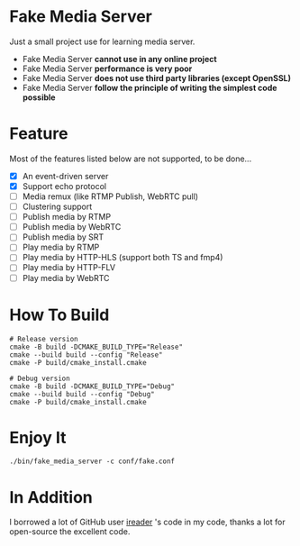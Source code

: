 # Fake Media Server

Just a small project use for learning media server.

- Fake Media Server **cannot use in any online project**
- Fake Media Server **performance is very poor**
- Fake Media Server **does not use third party libraries (except OpenSSL)**
- Fake Media Server **follow the principle of writing the simplest code possible**

# Feature

Most of the features listed below are not supported, to be done...

- [x] An event-driven server
- [x] Support echo protocol
- [ ] Media remux (like RTMP Publish, WebRTC pull)
- [ ] Clustering support
- [ ] Publish media by RTMP
- [ ] Publish media by WebRTC
- [ ] Publish media by SRT
- [ ] Play media by RTMP
- [ ] Play media by HTTP-HLS (support both TS and fmp4)
- [ ] Play media by HTTP-FLV
- [ ] Play media by WebRTC 

# How To Build

```shell
# Release version
cmake -B build -DCMAKE_BUILD_TYPE="Release"
cmake --build build --config "Release"
cmake -P build/cmake_install.cmake

# Debug version
cmake -B build -DCMAKE_BUILD_TYPE="Debug"
cmake --build build --config "Debug"
cmake -P build/cmake_install.cmake
```

# Enjoy It

```shell
./bin/fake_media_server -c conf/fake.conf
```

# In Addition

I borrowed a lot of GitHub user [ireader](https://github.com/ireader/media-server) 's code in my code, thanks a lot for open-source the excellent code.
